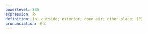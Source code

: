 ```yaml
---
powerlevel: 885
expression: 外
definition: (n) outside; exterior; open air; other place; (P)
pronunciation: そと
---
```

